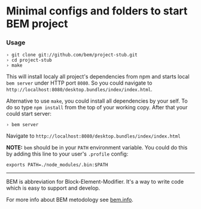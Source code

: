 Minimal configs and folders to start BEM project
================================================

### Usage

    › git clone git://github.com/bem/project-stub.git
    › cd project-stub
    › make

This will install localy all project's dependencies from npm and starts local `bem server`
under HTTP port `8080`. So you could navigate to `http://localhost:8080/desktop.bundles/index/index.html`.

Alternative to use `make`, you could install all dependencies by your self. To do so type `npm install` from the top
of your working copy. After that your could start server:

    › bem server

Navigate to `http://localhost:8080/desktop.bundles/index/index.html`

**NOTE:** `bem` should be in your `PATH` environment variable. You could do this by adding this line to your user's
`.profile` config:

    exports PATH=./node_modules/.bin:$PATH

---

BEM is abbreviation for Block-Element-Modifier. It's a way to write code which is easy to support and develop.

For more info about BEM metodology see [bem.info](http://bem.info/).
